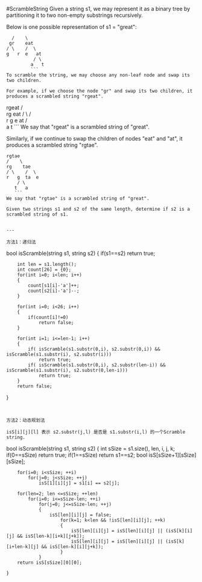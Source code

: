 #ScrambleString
Given a string s1, we may represent it as a binary tree by partitioning it to two non-empty substrings recursively.

Below is one possible representation of s1 = "great":

 ```   great
   /    \
  gr    eat
 / \    /  \
g   r  e   at
           / \
          a   t
          ```
To scramble the string, we may choose any non-leaf node and swap its two children.

For example, if we choose the node "gr" and swap its two children, it produces a scrambled string "rgeat".

   ```
   rgeat
   /    \
  rg    eat
 / \    /  \
r   g  e   at
           / \
          a   t
          ```
We say that "rgeat" is a scrambled string of "great".

Similarly, if we continue to swap the children of nodes "eat" and "at", it produces a scrambled string "rgtae".

   ``` 
   rgtae
   /    \
  rg    tae
 / \    /  \
r   g  ta  e
       / \
      t   a
      ```
We say that "rgtae" is a scrambled string of "great".

Given two strings s1 and s2 of the same length, determine if s2 is a scrambled string of s1.


---

方法1：递归法
```
bool isScramble(string s1, string s2) {
        if(s1==s2)
            return true;

        int len = s1.length();
        int count[26] = {0};
        for(int i=0; i<len; i++)
        {
            count[s1[i]-'a']++;
            count[s2[i]-'a']--;
        }

        for(int i=0; i<26; i++)
        {
            if(count[i]!=0)
                return false;
        }

        for(int i=1; i<=len-1; i++)
        {
            if( isScramble(s1.substr(0,i), s2.substr(0,i)) && isScramble(s1.substr(i), s2.substr(i)))
                return true;
            if( isScramble(s1.substr(0,i), s2.substr(len-i)) && isScramble(s1.substr(i), s2.substr(0,len-i)))
                return true;
        }
        return false;
}
```


方法2：动态规划法

isS[i][j][l] 表示 s2.substr(j,l) 是否是 s1.substr(i,l) 的一个Scramble string.
```
bool isScramble(string s1, string s2) {
        int sSize = s1.size(), len, i, j, k;
        if(0==sSize) return true;
        if(1==sSize) return s1==s2;
        bool isS[sSize+1][sSize][sSize];

        for(i=0; i<sSize; ++i)
            for(j=0; j<sSize; ++j)
                isS[1][i][j] = s1[i] == s2[j];

        for(len=2; len <=sSize; ++len)
            for(i=0; i<=sSize-len; ++i)
                for(j=0; j<=sSize-len; ++j)
                {
                    isS[len][i][j] = false;
                        for(k=1; k<len && !isS[len][i][j]; ++k)
                        {
                            isS[len][i][j] = isS[len][i][j] || (isS[k][i][j] && isS[len-k][i+k][j+k]);
                            isS[len][i][j] = isS[len][i][j] || (isS[k][i+len-k][j] && isS[len-k][i][j+k]);
                        }
                }
        return isS[sSize][0][0];            

    }
```

